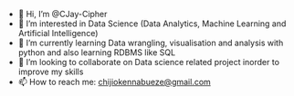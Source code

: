 - 👋 Hi, I’m @CJay-Cipher
- 👀 I’m interested in Data Science (Data Analytics, Machine Learning and Artificial Intelligence)
- 🌱 I’m currently learning Data wrangling, visualisation and analysis with python and also learning RDBMS like SQL
- 💞️ I’m looking to collaborate on Data science related project inorder to improve my skills
- 📫 How to reach me: chijiokennabueze@gmail.com

<!---
CJay-Cipher/CJay-Cipher is a ✨ special ✨ repository because its `README.md` (this file) appears on your GitHub profile.
You can click the Preview link to take a look at your changes.
--->
